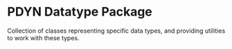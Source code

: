 # PDYN Datatype Package

Collection of classes representing specific data types, and providing utilities to work with these types.
